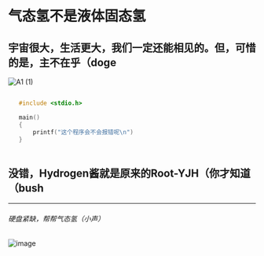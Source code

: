 # 气态氢不是液体固态氢

## 宇宙很大，生活更大，我们一定还能相见的。但，可惜的是，主不在乎（doge

![A1 (1)](https://user-images.githubusercontent.com/111329731/196027211-09ead4f3-d27b-48b1-bd8b-76b5403e1a1d.png)

 ```c

    #include <stdio.h>

    main()
    {
        printf("这个程序会不会报错呢\n")
    }
    
```

## 没错，Hydrogen酱就是原来的Root-YJH（你才知道（bush
---
###### 硬盘紧缺，帮帮气态氢（小声）

![image](https://user-images.githubusercontent.com/111329731/193461749-bb6af78a-2664-4811-b539-9041cbfae882.png)
